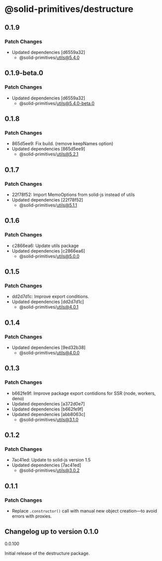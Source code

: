 # @solid-primitives/destructure

## 0.1.9

### Patch Changes

- Updated dependencies [d6559a32]
  - @solid-primitives/utils@5.4.0

## 0.1.9-beta.0

### Patch Changes

- Updated dependencies [d6559a32]
  - @solid-primitives/utils@5.4.0-beta.0

## 0.1.8

### Patch Changes

- 865d5ee9: Fix build. (remove keepNames option)
- Updated dependencies [865d5ee9]
  - @solid-primitives/utils@5.2.1

## 0.1.7

### Patch Changes

- 22f78f52: Import MemoOptions from solid-js instead of utils
- Updated dependencies [22f78f52]
  - @solid-primitives/utils@5.1.1

## 0.1.6

### Patch Changes

- c2866ea6: Update utils package
- Updated dependencies [c2866ea6]
  - @solid-primitives/utils@5.0.0

## 0.1.5

### Patch Changes

- dd2d7d1c: Improve export conditions.
- Updated dependencies [dd2d7d1c]
  - @solid-primitives/utils@4.0.1

## 0.1.4

### Patch Changes

- Updated dependencies [9ed32b38]
  - @solid-primitives/utils@4.0.0

## 0.1.3

### Patch Changes

- b662fe9f: Improve package export contidions for SSR (node, workers, deno)
- Updated dependencies [a372d0e7]
- Updated dependencies [b662fe9f]
- Updated dependencies [abb8063c]
  - @solid-primitives/utils@3.1.0

## 0.1.2

### Patch Changes

- 7ac41ed: Update to solid-js version 1.5
- Updated dependencies [7ac41ed]
  - @solid-primitives/utils@3.0.2

## 0.1.1

### Patch Changes

- Replace `.constructor()` call with manual new object creation—to avoid errors with proxies.

## Changelog up to version 0.1.0

0.0.100

Initial release of the destructure package.
